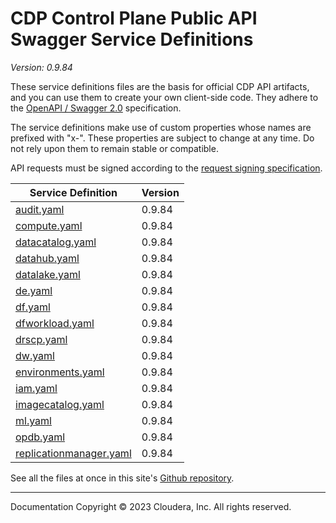 # CDP Control Plane Public API Swagger Service Definitions

*Version: 0.9.84*

These service definitions files are the basis for official CDP API artifacts,
and you can use them to create your own client-side code. They adhere to the
[OpenAPI / Swagger 2.0](https://swagger.io/specification/v2/) specification.

The service definitions make use of custom properties whose names are prefixed
with "x-". These properties are subject to change at any time. Do not rely upon
them to remain stable or compatible.

API requests must be signed according to the
[request signing specification](request_signing.md).

| Service Definition | Version |
| --- | --- |
| [audit.yaml](./audit.yaml) | 0.9.84 |
| [compute.yaml](./compute.yaml) | 0.9.84 |
| [datacatalog.yaml](./datacatalog.yaml) | 0.9.84 |
| [datahub.yaml](./datahub.yaml) | 0.9.84 |
| [datalake.yaml](./datalake.yaml) | 0.9.84 |
| [de.yaml](./de.yaml) | 0.9.84 |
| [df.yaml](./df.yaml) | 0.9.84 |
| [dfworkload.yaml](./dfworkload.yaml) | 0.9.84 |
| [drscp.yaml](./drscp.yaml) | 0.9.84 |
| [dw.yaml](./dw.yaml) | 0.9.84 |
| [environments.yaml](./environments.yaml) | 0.9.84 |
| [iam.yaml](./iam.yaml) | 0.9.84 |
| [imagecatalog.yaml](./imagecatalog.yaml) | 0.9.84 |
| [ml.yaml](./ml.yaml) | 0.9.84 |
| [opdb.yaml](./opdb.yaml) | 0.9.84 |
| [replicationmanager.yaml](./replicationmanager.yaml) | 0.9.84 |

See all the files at once in this site's
[Github repository](https://github.com/cloudera/cdp-dev-docs/tree/master/api-docs/swagger).

----

Documentation Copyright © 2023 Cloudera, Inc. All rights reserved.

